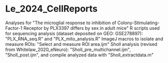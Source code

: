 # Le_2024_CellReports
Analyses for "The microglial response to inhibition of Colony-Stimulating-Factor-1 Receptor by PLX3397 differs by sex in adult mice"
R scripts used for sequencing analysis (dataset deposited on GEO: GSE278897): "PLX_RNA_seq.R" and "PLX_mito_analysis.R"
ImageJ macros to isolate and measure ROIs: "Select and measure ROI area.ijm"
Sholl analysis (revised from Whitelaw_2020_eNeuro): "Sholl_pre_multichannel.ijm", "Sholl_post.ijm", and compile analyzed data with "Sholl_extractdata.m"
